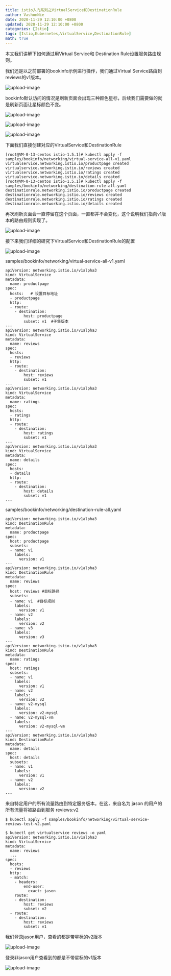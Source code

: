 ```yaml
---
title: istio入门系列之VirtualService和DestinationRule
author: VashonNie
date: 2020-11-29 12:10:00 +0800
updated: 2020-11-29 12:10:00 +0800
categories: [Istio]
tags: [Istio,Kubernetes,VirtualService,DestinationRule]
math: true
---
```


本文我们讲解下如何通过用Virtual Service和 Destination Rule设置服务路由规则。

我们还是以之前部署的bookinfo示例进行操作，我们通过Virtual Service路由到reviews的v1版本。

![upload-image](/assets/images/blog/VirtualService/1.png) 

bookinfo默认访问的情况是刷新页面会出现三种颜色星标，后续我们需要做的就是刷新页面让星标颜色不变。

![upload-image](/assets/images/blog/VirtualService/2.png) 

![upload-image](/assets/images/blog/VirtualService/3.png) 

![upload-image](/assets/images/blog/VirtualService/4.png) 

下面我们直接创建对应的VirtualService和DestinationRule

```
[root@VM-0-13-centos istio-1.5.1]# kubectl apply -f samples/bookinfo/networking/virtual-service-all-v1.yaml
virtualservice.networking.istio.io/productpage created
virtualservice.networking.istio.io/reviews created
virtualservice.networking.istio.io/ratings created
virtualservice.networking.istio.io/details created
[root@VM-0-13-centos istio-1.5.1]# kubectl apply -f samples/bookinfo/networking/destination-rule-all.yaml
destinationrule.networking.istio.io/productpage created
destinationrule.networking.istio.io/reviews created
destinationrule.networking.istio.io/ratings created
destinationrule.networking.istio.io/details created
```

再次刷新页面会一直停留在这个页面，一直都并不会变化，这个说明我们指向v1版本的路由规则实现了。

![upload-image](/assets/images/blog/VirtualService/5.png) 

接下来我们详细的研究下VirtualService和DestinationRule的配置

![upload-image](/assets/images/blog/VirtualService/6.png) 

samples/bookinfo/networking/virtual-service-all-v1.yaml

```
apiVersion: networking.istio.io/v1alpha3
kind: VirtualService
metadata:
  name: productpage
spec:
  hosts:   # 设置目标地址
  - productpage
  http:     
  - route:
    - destination:
        host: productpage
        subset: v1  #子集版本
---
apiVersion: networking.istio.io/v1alpha3
kind: VirtualService
metadata:
  name: reviews
spec:
  hosts:
  - reviews
  http:
  - route:
    - destination:
        host: reviews
        subset: v1  
---
apiVersion: networking.istio.io/v1alpha3
kind: VirtualService
metadata:
  name: ratings
spec:
  hosts:
  - ratings
  http:
  - route:
    - destination:
        host: ratings
        subset: v1
---
apiVersion: networking.istio.io/v1alpha3
kind: VirtualService
metadata:
  name: details
spec:
  hosts:
  - details
  http:
  - route:
    - destination:
        host: details
        subset: v1
---
```

samples/bookinfo/networking/destination-rule-all.yaml

```
apiVersion: networking.istio.io/v1alpha3
kind: DestinationRule
metadata:
  name: productpage
spec:
  host: productpage
  subsets:
  - name: v1
    labels:
      version: v1
---
apiVersion: networking.istio.io/v1alpha3
kind: DestinationRule
metadata:
  name: reviews
spec:
  host: reviews #目标路径
  subsets:
  - name: v1  #目标规则
    labels:
      version: v1
  - name: v2
    labels:
      version: v2
  - name: v3
    labels:
      version: v3
---
apiVersion: networking.istio.io/v1alpha3
kind: DestinationRule
metadata:
  name: ratings
spec:
  host: ratings
  subsets:
  - name: v1
    labels:
      version: v1
  - name: v2
    labels:
      version: v2
  - name: v2-mysql
    labels:
      version: v2-mysql
  - name: v2-mysql-vm
    labels:
      version: v2-mysql-vm
---
apiVersion: networking.istio.io/v1alpha3
kind: DestinationRule
metadata:
  name: details
spec:
  host: details
  subsets:
  - name: v1
    labels:
      version: v1
  - name: v2
    labels:
      version: v2
---
```

来自特定用户的所有流量路由到特定服务版本。在这，来自名为 jason 的用户的所有流量将被路由到服务 reviews:v2

```
$ kubectl apply -f samples/bookinfo/networking/virtual-service-reviews-test-v2.yaml

$ kubectl get virtualservice reviews -o yaml
apiVersion: networking.istio.io/v1alpha3
kind: VirtualService
metadata:
  name: reviews
  ...
spec:
  hosts:
  - reviews
  http:
  - match:
    - headers:
        end-user:
          exact: jason
    route:
    - destination:
        host: reviews
        subset: v2
  - route:
    - destination:
        host: reviews
        subset: v1
```

我们登录jason用户，查看的都是带星标的v2版本

![upload-image](/assets/images/blog/VirtualService/7.png) 

登录非jason用户查看到的都是不带星标的v1版本

![upload-image](/assets/images/blog/VirtualService/8.png) 